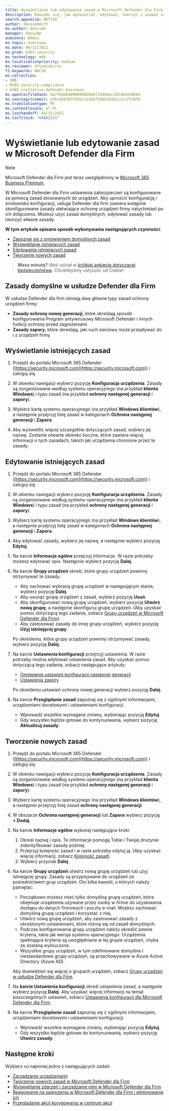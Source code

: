 ```yaml
---
title: Wyświetlanie lub edytowanie zasad w Microsoft Defender dla Firm
description: Dowiedz się, jak wyświetlać, edytować, tworzyć i usuwać zasady ochrony nowej generacji w Microsoft Defender dla Firm
search.appverid: MET150
author: denisebmsft
ms.author: deniseb
manager: dansimp
audience: Admin
ms.topic: overview
ms.date: 04/12/2022
ms.prod: m365-security
ms.technology: mdb
ms.localizationpriority: medium
ms.reviewer: shlomiakirav
f1.keywords: NOCSH
ms.collection:
- SMB
- M365-security-compliance
- m365-initiative-defender-business
ms.openlocfilehash: ba7f6846809009b8bb9df258b8ac18536a910b6d
ms.sourcegitcommit: e3bc6563037bd2cce2abf108b3d1bcc2ccf538f6
ms.translationtype: MT
ms.contentlocale: pl-PL
ms.lasthandoff: 04/15/2022
ms.locfileid: "64862131"
---
```

# <a name="view-or-edit-policies-in-microsoft-defender-for-business"></a>Wyświetlanie lub edytowanie zasad w Microsoft Defender dla Firm

> [!NOTE]
> Microsoft Defender dla Firm jest teraz uwzględniony w [Microsoft 365 Business Premium](../../business-premium/index.md). 

W Microsoft Defender dla Firm ustawienia zabezpieczeń są konfigurowane za pomocą zasad stosowanych do urządzeń. Aby uprościć konfigurację i środowisko konfiguracji, usługa Defender dla firm zawiera wstępnie skonfigurowane zasady ułatwiające ochronę urządzeń firmy natychmiast po ich dołączeniu. Możesz użyć zasad domyślnych, edytować zasady lub tworzyć własne zasady.

**W tym artykule opisano sposób wykonywania następujących czynności**:

- [Zapoznaj się z omówieniem domyślnych zasad](#default-policies-in-defender-for-business)
- [Wyświetlanie istniejących zasad](#view-your-existing-policies)
- [Edytowanie istniejących zasad](#edit-an-existing-policy)
- [Tworzenie nowych zasad](#create-a-new-policy)

>
> **Masz minutę?**
> Weź udział w <a href="https://microsoft.qualtrics.com/jfe/form/SV_0JPjTPHGEWTQr4y" target="_blank">krótkiej ankiecie dotyczącej bezpieczeństwa</a>. Chcielibyśmy usłyszeć od Ciebie!
>

## <a name="default-policies-in-defender-for-business"></a>Zasady domyślne w usłudze Defender dla Firm

W usłudze Defender dla firm istnieją dwa główne typy zasad ochrony urządzeń firmy:

- **Zasady ochrony nowej generacji**, które określają sposób konfigurowania Program antywirusowy Microsoft Defender i innych funkcji ochrony przed zagrożeniami
- **Zasady zapory**, które określają, jaki ruch sieciowy może przepływać do i z urządzeń firmy


## <a name="view-your-existing-policies"></a>Wyświetlanie istniejących zasad

1. Przejdź do portalu Microsoft 365 Defender ([https://security.microsoft.com](https://security.microsoft.com)) i zaloguj się. 

2. W okienku nawigacji wybierz pozycję **Konfiguracja urządzenia**. Zasady są zorganizowane według systemu operacyjnego (na przykład **klienta Windows**) i typu zasad (na przykład **ochrony następnej generacji** i **zapory**). 

3. Wybierz kartę systemu operacyjnego (na przykład **Windows klientów**), a następnie przejrzyj listę zasad w kategoriach **Ochrona następnej generacji** i **Zapora**. 

4. Aby wyświetlić więcej szczegółów dotyczących zasad, wybierz jej nazwę. Zostanie otwarte okienko boczne, które zawiera więcej informacji o tych zasadach, takich jak urządzenia chronione przez te zasady.

## <a name="edit-an-existing-policy"></a>Edytowanie istniejących zasad

1. Przejdź do portalu Microsoft 365 Defender ([https://security.microsoft.com](https://security.microsoft.com)) i zaloguj się. 

2. W okienku nawigacji wybierz pozycję **Konfiguracja urządzenia**. Zasady są zorganizowane według systemu operacyjnego (na przykład **klienta Windows**) i typu zasad (na przykład **ochrony następnej generacji** i **zapory**). 

3. Wybierz kartę systemu operacyjnego (na przykład **Windows klientów**), a następnie przejrzyj listę zasad w kategoriach **Ochrona następnej generacji** i **Zapora**. 

4. Aby edytować zasady, wybierz jej nazwę, a następnie wybierz pozycję **Edytuj**.

5. Na karcie **Informacje ogólne** przejrzyj informacje. W razie potrzeby możesz edytować opis. Następnie wybierz pozycję **Dalej**.

6. Na karcie **Grupy urządzeń** określ, które grupy urządzeń powinny otrzymywać te zasady.  

   - Aby zachować wybraną grupę urządzeń w następującym stanie, wybierz pozycję **Dalej**.
   - Aby usunąć grupę urządzeń z zasad, wybierz pozycję **Usuń**.
   - Aby skonfigurować nową grupę urządzeń, wybierz pozycję **Utwórz nową grupę**, a następnie skonfiguruj grupę urządzeń. (Aby uzyskać pomoc dotyczącą tego zadania, zobacz [Grupy urządzeń w Microsoft Defender dla Firm](mdb-create-edit-device-groups.md)).
   - Aby zastosować zasady do innej grupy urządzeń, wybierz pozycję **Użyj istniejącej grupy**.

   Po określeniu, które grupy urządzeń powinny otrzymywać zasady, wybierz pozycję **Dalej**.

7. Na karcie **Ustawienia konfiguracji** przejrzyj ustawienia. W razie potrzeby można edytować ustawienia zasad. Aby uzyskać pomoc dotyczącą tego zadania, zobacz następujące artykuły: 

   - [Omówienie ustawień konfiguracji następnej generacji](mdb-next-gen-configuration-settings.md)   
   - [Ustawienia zapory](mdb-firewall.md)

   Po określeniu ustawień ochrony nowej generacji wybierz pozycję **Dalej**.

8. Na karcie **Przeglądanie zasad** zapoznaj się z ogólnymi informacjami, urządzeniami docelowymi i ustawieniami konfiguracji. 

   - Wprowadź wszelkie wymagane zmiany, wybierając pozycję **Edytuj**.
   - Gdy wszystko będzie gotowe do kontynuowania, wybierz pozycję **Aktualizuj zasady**.

## <a name="create-a-new-policy"></a>Tworzenie nowych zasad

1. Przejdź do portalu Microsoft 365 Defender ([https://security.microsoft.com](https://security.microsoft.com)) i zaloguj się. 

2. W okienku nawigacji wybierz pozycję **Konfiguracja urządzenia**. Zasady są zorganizowane według systemu operacyjnego (na przykład **klienta Windows**) i typu zasad (na przykład **ochrony następnej generacji** i **zapory**). 

3. Wybierz kartę systemu operacyjnego (na przykład **Windows klientów**), a następnie przejrzyj listę zasad **ochrony następnej generacji**. 

4. W obszarze **Ochrona następnej generacji** lub **Zapora** wybierz pozycję **+ Dodaj**.

5. Na karcie **Informacje ogólne** wykonaj następujące kroki:

   1. Określ nazwę i opis. Te informacje pomogą Tobie i Twojej drużynie zidentyfikować zasady później.
   2. Przejrzyj kolejność zasad i w razie potrzeby edytuj ją. (Aby uzyskać więcej informacji, zobacz [Kolejność zasad](mdb-policy-order.md)).
   3. Wybierz przycisk **Dalej**. 

7. Na karcie **Grupy urządzeń** utwórz nową grupę urządzeń lub użyj istniejącej grupy. Zasady są przypisywane do urządzeń za pośrednictwem grup urządzeń. Oto kilka kwestii, o których należy pamiętać:

   - Początkowo możesz mieć tylko domyślną grupę urządzeń, która obejmuje urządzenia używane przez osoby w firmie do uzyskiwania dostępu do danych firmowych i poczty e-mail. Możesz zachować domyślną grupę urządzeń i korzystać z niej.
   - Utwórz nową grupę urządzeń, aby zastosować zasady z określonymi ustawieniami, które różnią się od zasad domyślnych. 
   - Podczas konfigurowania grupy urządzeń należy określić pewne kryteria, takie jak wersja systemu operacyjnego. Urządzenia spełniające kryteria są uwzględniane w tej grupie urządzeń, chyba że zostaną wykluczone. 
   - Wszystkie grupy urządzeń, w tym zdefiniowane domyślne i niestandardowe grupy urządzeń, są przechowywane w Azure Active Directory (Azure AD).

   Aby dowiedzieć się więcej o grupach urządzeń, zobacz [Grupy urządzeń w usłudze Defender dla Firm](mdb-create-edit-device-groups.md).

8. Na **karcie Ustawienia konfiguracji** określ ustawienia zasad, a następnie wybierz pozycję **Dalej**. Aby uzyskać więcej informacji na temat poszczególnych ustawień, zobacz [Ustawienia konfiguracji dla Microsoft Defender dla Firm](mdb-next-gen-configuration-settings.md).

9. Na karcie **Przeglądanie zasad** zapoznaj się z ogólnymi informacjami, urządzeniami docelowymi i ustawieniami konfiguracji. 

   - Wprowadź wszelkie wymagane zmiany, wybierając pozycję **Edytuj**.
   - Gdy wszystko będzie gotowe do kontynuowania, wybierz pozycję **Utwórz zasady**.


## <a name="next-steps"></a>Następne kroki

Wybierz co najmniej jedno z następujących zadań:

- [Zarządzanie urządzeniami](mdb-manage-devices.md)
- [Tworzenie nowych zasad w Microsoft Defender dla Firm](mdb-create-new-policy.md)
- [Wyświetlanie zdarzeń i zarządzanie nimi w Microsoft Defender dla Firm](mdb-view-manage-incidents.md)
- [Reagowanie na zagrożenia w Microsoft Defender dla Firm i eliminowanie ich](mdb-respond-mitigate-threats.md)
- [Przeglądanie akcji korygowania w centrum akcji](mdb-review-remediation-actions.md)